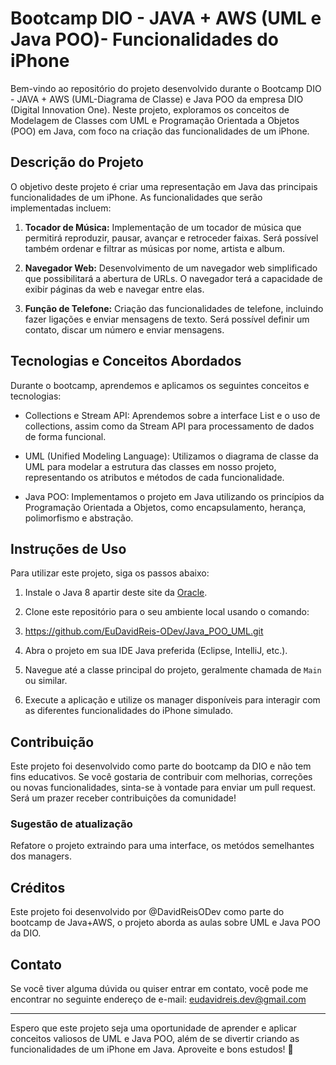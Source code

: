 # Bootcamp DIO - JAVA + AWS (UML e Java POO)- Funcionalidades do iPhone

Bem-vindo ao repositório do projeto desenvolvido durante o Bootcamp DIO - JAVA + AWS (UML-Diagrama de Classe) e Java POO da empresa DIO (Digital Innovation One). Neste projeto, exploramos os conceitos de Modelagem de Classes com UML e Programação Orientada a Objetos (POO) em Java, com foco na criação das funcionalidades de um iPhone.

## Descrição do Projeto

O objetivo deste projeto é criar uma representação em Java das principais funcionalidades de um iPhone. As funcionalidades que serão implementadas incluem:

1. **Tocador de Música:** Implementação de um tocador de música que permitirá reproduzir, pausar, avançar e retroceder faixas. Será possível também ordenar e filtrar as músicas por nome, artista e album.

2. **Navegador Web:** Desenvolvimento de um navegador web simplificado que possibilitará a abertura de URLs. O navegador terá a capacidade de exibir páginas da web e navegar entre elas.

3. **Função de Telefone:** Criação das funcionalidades de telefone, incluindo fazer ligações e enviar mensagens de texto. Será possível definir um contato, discar um número e enviar mensagens.

## Tecnologias e Conceitos Abordados

Durante o bootcamp, aprendemos e aplicamos os seguintes conceitos e tecnologias:

- Collections e Stream API: Aprendemos sobre a interface List e o uso de collections, assim como da Stream API para processamento de dados de forma funcional.

- UML (Unified Modeling Language): Utilizamos o diagrama de classe da UML para modelar a estrutura das classes em nosso projeto, representando os atributos e métodos de cada funcionalidade.

- Java POO: Implementamos o projeto em Java utilizando os princípios da Programação Orientada a Objetos, como encapsulamento, herança, polimorfismo e abstração.

## Instruções de Uso

Para utilizar este projeto, siga os passos abaixo:

1. Instale o Java 8 apartir deste site da [Oracle](https://www.oracle.com/br/java/technologies/javase/javase8-archive-downloads.html).

2. Clone este repositório para o seu ambiente local usando o comando:

3. https://github.com/EuDavidReis-ODev/Java_POO_UML.git

4. Abra o projeto em sua IDE Java preferida (Eclipse, IntelliJ, etc.).

5. Navegue até a classe principal do projeto, geralmente chamada de `Main` ou similar.

6. Execute a aplicação e utilize os manager disponíveis para interagir com as diferentes funcionalidades do iPhone simulado.

## Contribuição

Este projeto foi desenvolvido como parte do bootcamp da DIO e não tem fins educativos. Se você gostaria de contribuir com melhorias, correções ou novas funcionalidades, sinta-se à vontade para enviar um pull request. Será um prazer receber contribuições da comunidade!

### Sugestão de atualização
Refatore o projeto extraindo para uma interface, os metódos semelhantes dos managers.

## Créditos

Este projeto foi desenvolvido por @DavidReisODev como parte do bootcamp de Java+AWS, o projeto aborda as aulas sobre UML e Java POO da DIO.

## Contato

Se você tiver alguma dúvida ou quiser entrar em contato, você pode me encontrar no seguinte endereço de e-mail: eudavidreis.dev@gmail.com

---

Espero que este projeto seja uma oportunidade de aprender e aplicar conceitos valiosos de UML e Java POO, além de se divertir criando as funcionalidades de um iPhone em Java. Aproveite e bons estudos! 🚀
